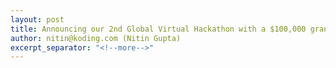 ```yaml
---
layout: post
title: Announcing our 2nd Global Virtual Hackathon with a $100,000 grand prize!
author: nitin@koding.com (Nitin Gupta)
excerpt_separator: "<!--more-->"
---
```


